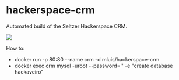 # hackerspace-crm
Automated build of the Seltzer Hackerspace CRM.

[![](https://badge.imagelayers.io/mluis/hackerspace-crm:latest.svg)](https://imagelayers.io/?images=mluis/hackerspace-crm:latest 'Get your own badge on imagelayers.io')

How to: 
  - docker run -p 80:80 --name crm -d mluis/hackerspace-crm
  - docker exec crm mysql -uroot --password='' -e "create database hackaveiro"
